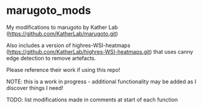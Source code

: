 # marugoto_mods
My modifications to marugoto by Kather Lab (https://github.com/KatherLab/marugoto.git)

Also includes a version of highres-WSI-heatmaps (https://github.com/KatherLab/highres-WSI-heatmaps.git) that uses canny edge detection to remove artefacts.

Please reference their work if using this repo!

NOTE: this is a work in progress - additional functionality may be added as I discover things I need!

TODO: list modifications made in comments at start of each function
